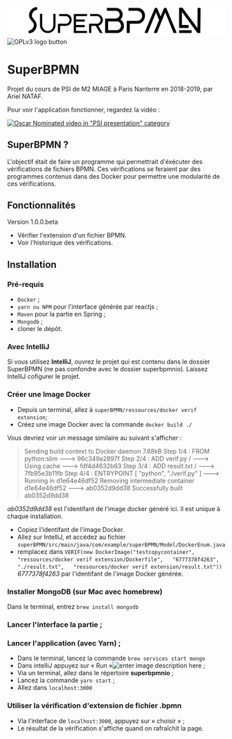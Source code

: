 ![enter image description here](https://github.com/ArielNATAF/Projet-PSI-M2/raw/dev/logo.png)
![GPLv3 logo button](http://gplv3.fsf.org/gplv3-88x31.png)
# SuperBPMN

Projet du cours de PSI de M2 MIAGE à Paris Nanterre en 2018-2019, par Ariel NATAF.

Pour voir l'application fonctionner, regardez la vidéo :

[![Oscar Nominated video in "PSI presentation" category](http://img.youtube.com/vi/9WDrkakHZPA/0.jpg)](https://www.youtube.com/watch?v=9WDrkakHZPA)

## SuperBPMN ?

L'objectif était de faire un programme qui permettrait d'éxécuter des vérifications de fichiers BPMN.
Ces vérifications se feraient par des programmes contenus dans des Docker pour permettre une modularité de ces vérifications.

## Fonctionnalités

Version 1.0.0.beta

 - Vérifier l'extension d'un fichier BPMN.
 - Voir l'historique des vérifications.

## Installation

### Pré-requis

 - `Docker` ;
 - `yarn ou NPM` pour l'interface générée par reactjs ;
 - `Maven` pour la partie en Spring ;
 - `Mongodb` ;
 - cloner le dépôt.

### Avec IntelliJ

Si vous utilisez **IntelliJ**, ouvrez le projet qui est contenu dans le dossier SuperBPMN (ne pas confondre avec le dossier superbpmnio).
Laissez IntelliJ cofigurer le projet.

### Créer une Image Docker

 - Depuis un terminal, allez à `superBPMN/ressources/docker verif extension`;
 - Créez une image Docker avec la commande `docker build ./`
 
 Vous devriez voir un message similaire au suivant  s'afficher :
>  Sending build context to Docker daemon   7.68kB Step 1/4 : FROM
> python:slim  ---> 96c349a2897f Step 2/4 : ADD verif.py /  ---> Using
> cache  ---> fdf4d4632b63 Step 3/4 : ADD result.txt /  --->
> 7fb95e3b11fb Step 4/4 : ENTRYPOINT [ "python", "./verif.py" ]  --->
> Running in d1e64e46df52 Removing intermediate container d1e64e46df52 
> ---> ab0352d9dd38 Successfully built ab0352d9dd38

*ab0352d9dd38* est l'identifant de l'image docker généré ici. Il est unique à chaque installation.

 - Copiez l'identifant de l'image Docker.
 - Allez sur IntelliJ, et accédez au fichier `superBPMN/src/main/java/com/example/superBPMN/Model/DockerEnum.java`
 - remplacez dans `VERIF(new DockerImage("testcopycontainer",  
  "ressources/docker verif extension/Dockerfile",  
  "6777378f4263", "./result.txt",  
  "ressources/docker verif extension/result.txt"))` *6777378f4263* par l'identifant de l'image Docker générée.

### Installer MongoDB (sur Mac avec homebrew)

Dans le terminal, entrez `brew install mongodb`

 ### Lancer l'interface la partie ;

  ### Lancer l'application (avec Yarn) ;

 - Dans le terminal, lancez la commande `brew services start mongo`
 - Dans intelliJ appuyez sur « Run »![enter image description here](https://www.jetbrains.com/help/img/idea/2018.3/icons.actions.execute.svg@2x.png) ;
 - Via un terminal, allez dans le répertoire **superbpmnio** ; 
 - Lancez la commande `yarn start` ;
 - Allez dans `localhost:3000`

### Utiliser la vérification d'extension de fichier .bpmn

 - Via l'interface de `localhost:3000`, appuyez sur « choisir » ;
 - Le résultat de la vérification s'affiche quand on rafraîchit la page.
